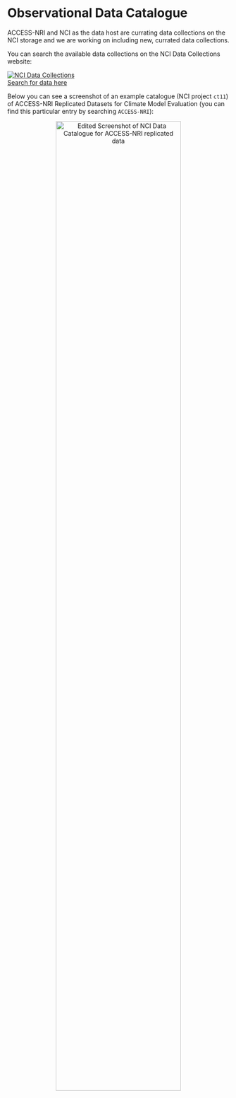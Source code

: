 # Observational Data Catalogue

ACCESS-NRI and NCI as the data host are currating data collections on the NCI storage and we are working on including new, currated data collections.

You can search the available data collections on the NCI Data Collections website:

<div class="card-container">
    <a href="https://geonetwork.nci.org.au/geonetwork/srv/eng/catalog.search#/search" target="_blank" class="vertical-card aspect-ratio2to1">
        <div class="card-image-container">
            <img src="../../assets/model_evaluation/logo_nci_data_catalogs.png" alt="NCI Data Collections" class="img-cover"></img>
        </div>
        <div class="card-text-container bold">Search for data here</div>
    </a>
</div>

Below you can see a screenshot of an example catalogue (NCI project `ct11`) of ACCESS-NRI Replicated Datasets for Climate Model Evaluation (you can find this particular entry by searching `ACCESS-NRI`):

<div style="text-align: center;">
    <a href="https://geonetwork.nci.org.au/geonetwork/srv/eng/catalog.search#/metadata/f7199_2480_5432_9703" target="_blank"><img src="../../assets/model_evaluation/obs_data_ct11.png" alt="Edited Screenshot of NCI Data Catalogue for ACCESS-NRI replicated data" width="75%"/></a>
</div>

<!-- In particular, we want to highlight the Coupled Model Intercomparison Project Phases 6 and 5 that are hosted by NCI as a sponsor of the [Earth System Grid Federation (ESGF)](https://esgf.nci.org.au/projects/esgf-nci/). The ESGF are federated data centres across the globe that enable access to the largest archive of climate data world-wide. This portal allows you to find, select and download data files from the federation. -->